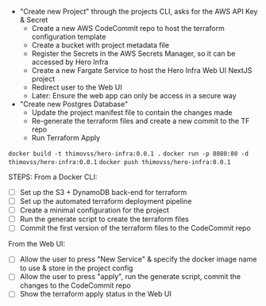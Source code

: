 - "Create new Project" through the projects CLI, asks for the AWS API Key & Secret
  - Create a new AWS CodeCommit repo to host the terraform configuration template
  - Create a bucket with project metadata file
  - Register the Secrets in the AWS Secrets Manager, so it can be accessed by Hero Infra
  - Create a new Fargate Service to host the Hero Infra Web UI NextJS project
  - Redirect user to the Web UI
  - Later: Ensure the web app can only be access in a secure way
- "Create new Postgres Database"
  - Update the project manifest file to contain the changes made
  - Re-generate the terraform files and create a new commit to the TF repo
  - Run Terraform Apply


`docker build -t thimovss/hero-infra:0.0.1 .`
`docker run -p 8080:80 -d thimovss/hero-infra:0.0.1`
`docker push thimovss/hero-infra:0.0.1`


STEPS:
From a Docker CLI:
- [ ] Set up the S3 + DynamoDB back-end for terraform
- [ ] Set up the automated terraform deployment pipeline
- [ ] Create a minimal configuration for the project
- [ ] Run the generate script to create the terraform files
- [ ] Commit the first version of the terraform files to the CodeCommit repo

From the Web UI:
- [ ] Allow the user to press "New Service" & specify the docker image name to use & store in the project config
- [ ] Allow the user to press "apply", run the generate script, commit the changes to the CodeCommit repo
- [ ] Show the terraform apply status in the Web UI
